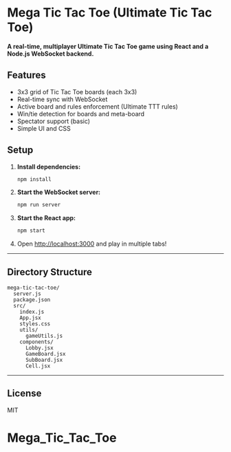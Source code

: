 # Mega Tic Tac Toe (Ultimate Tic Tac Toe)

**A real-time, multiplayer Ultimate Tic Tac Toe game using React and a Node.js WebSocket backend.**

## Features

- 3x3 grid of Tic Tac Toe boards (each 3x3)
- Real-time sync with WebSocket
- Active board and rules enforcement (Ultimate TTT rules)
- Win/tie detection for boards and meta-board
- Spectator support (basic)
- Simple UI and CSS

## Setup

1. **Install dependencies:**
    ```sh
    npm install
    ```

2. **Start the WebSocket server:**
    ```sh
    npm run server
    ```

3. **Start the React app:**
    ```sh
    npm start
    ```

4. Open [http://localhost:3000](http://localhost:3000) and play in multiple tabs!

---

## Directory Structure

```
mega-tic-tac-toe/
  server.js
  package.json
  src/
    index.js
    App.jsx
    styles.css
    utils/
      gameUtils.js
    components/
      Lobby.jsx
      GameBoard.jsx
      SubBoard.jsx
      Cell.jsx
```

---

## License

MIT
# Mega_Tic_Tac_Toe